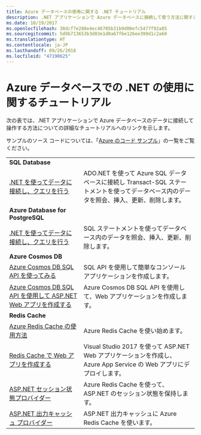 ```yaml
---
title: Azure データベースの使用に関する .NET チュートリアル
description: .NET アプリケーションで Azure データベースに接続して使う方法に関するチュートリアルです。
ms.date: 10/19/2017
ms.openlocfilehash: 38dcf7e288e4ec46705b31b9d00efc5477f92a85
ms.sourcegitcommit: 5d9b713653b3d03e1d0a67f6e126ee399d1c2a60
ms.translationtype: HT
ms.contentlocale: ja-JP
ms.lasthandoff: 09/26/2018
ms.locfileid: "47190625"
---
```

# <a name="tutorials-for-using-net-with-azure-databases"></a>Azure データベースでの .NET の使用に関するチュートリアル

次の表では、.NET アプリケーションで Azure データベースのデータに接続して操作する方法についての詳細なチュートリアルへのリンクを示します。

サンプルのソース コードについては、「[Azure のコード サンプル](https://azure.microsoft.com/resources/samples/?platform=dotnet)」の一覧をご覧ください。

| | |
|---|---|
| **SQL Database** ||
| [.NET を使ってデータに接続し、クエリを行う][1] | ADO.NET を使って Azure SQL データベースに接続し Transact-SQL ステートメントを使ってデータベース内のデータを照会、挿入、更新、削除します。 | 
| **Azure Database for PostgreSQL** ||
| [.NET を使ってデータに接続し、クエリを行う][2] | SQL ステートメントを使ってデータベース内のデータを照会、挿入、更新、削除します。 | 
| **Azure Cosmos DB** ||
| [Azure Cosmos DB SQL API を使ってみる][4] | SQL API を使用して簡単なコンソール アプリケーションを作成します。 | 
| [Azure Cosmos DB SQL API を使用して ASP.NET Web アプリを作成する][3] | Azure Cosmos DB SQL API を使用して、Web アプリケーションを作成します。 | 
| **Redis Cache** | |
| [Azure Redis Cache の使用方法][6] | Azure Redis Cache を使い始めます。 |
| [Redis Cache で Web アプリを作成する][5] | Visual Studio 2017 を使って ASP.NET Web アプリケーションを作成し、Azure App Service の Web アプリにデプロイします。  | 
| [ASP.NET セッション状態プロバイダー][7] | Azure Redis Cache を使って、ASP.NET のセッション状態を保持します。  | 
| [ASP.NET 出力キャッシュ プロバイダー][8] | ASP.NET 出力キャッシュに Azure Redis Cache を使います。  | 
 

[1]: /azure/sql-database/sql-database-connect-query-dotnet
[2]: /azure/postgresql/connect-csharp
[3]: /azure/cosmos-db/sql-api-dotnet-application
[4]: /azure/cosmos-db/sql-api-get-started
[5]: /azure/redis-cache/cache-web-app-howto
[6]: /azure/redis-cache/cache-dotnet-how-to-use-azure-redis-cache
[7]: /azure/redis-cache/cache-aspnet-session-state-provider
[8]: /azure/redis-cache/cache-aspnet-output-cache-provider
